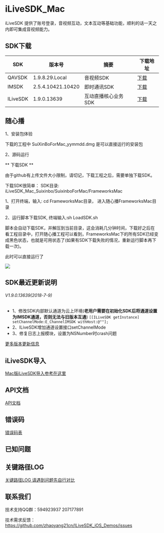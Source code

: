 # iLiveSDK_Mac
iLiveSDK 提供了账号登录，音视频互动，文本互动等基础功能，顺利的话一天之内即可集成音视频能力。

## <a name="#sdk_download">SDK下载</a>

|SDK|版本号|摘要|下载地址|
|--|--|--|--|
|<a name="#avsdk_download">QAVSDK</a>|1.9.8.29.Local|音视频SDK|[下载](http://dldir1.qq.com/hudongzhibo/ILiveSDK/ILiveSDKMac_1.9.0.13639.zip)
|IMSDK|2.5.4.10421.10420|即时通讯SDK|[下载](http://dldir1.qq.com/hudongzhibo/ILiveSDK/IMSDK_2.5.4.10421.10420.zip)
|ILiveSDK|1.9.0.13639|互动直播核心业务SDK|[下载](http://dldir1.qq.com/hudongzhibo/ILiveSDK/ILiveSDKMac_1.9.0.13639.zip)

## 随心播

1、安装包体验

下载的工程中 SuiXinBoForMac_yymmdd.dmg 是可以直接运行的安装包

2、源码运行

** 下载SDK **

由于github有上传文件大小限制，请切记，下载工程之后，需要单独下载SDK。

下载SDK很简单： 
SDK目录: iLiveSDK_Mac_Suixinbo/SuixinboForMac/FrameworksMac

1、打开终端，输入: cd FrameworksMac目录， 进入随心播FrameworksMac目录 

2、运行脚本下载SDK, 终端输入:sh LoadSDK.sh 

脚本会自动下载SDK，并解压到当前目录，这会消耗几分钟时间，下载好之后在看工程目录中，打开随心播工程可以看到，FrameworksMac下的所有SDK已经变成黑色状态，也就是可用状态了(如果有SDK下载失败的情况，重新运行脚本再下载一次)。

此时可以直接运行了

![](http://mc.qcloudimg.com/static/img/20c7e51f679f2ee525cc382f6c294e7f/image.png)

## SDK最近更新说明

###### V1.9.0.13639(2018-7-9)
* 1、修改SDK内部默认通道为云上环境(**老用户需要在初始化SDK后将通道设置为IMSDK通道，否则无法与旧版本互通**)
    `[[ILiveSDK getInstance] setChannelMode:E_ChannelIMSDK withHost:@""];`
* 2、ILiveSDK增加通道设置接口setChannelMode
* 3、修复日志上报模块，设置为NSNumber时crash问题

[更多版本更新信息](https://github.com/zhaoyang21cn/iLiveSDK_Mac_Suixinbo/blob/master/doc/iLiveSDK_ChangeList.md)

## iLiveSDK导入

[Mac版iLiveSDK导入参考在这里](https://github.com/zhaoyang21cn/iLiveSDK_Mac_Suixinbo/blob/master/doc/iLiveSDK_Integrated.md)

## API文档
[API文档](https://zhaoyang21cn.github.io/iLiveSDK_Help/ios_help/)

## 错误码
[错误码表](https://github.com/zhaoyang21cn/ILiveSDK_Android_Demos/blob/master/doc/ILiveSDK/error.md)

## 已知问题

## 关键路径LOG
[关键路径LOG 请遇到问题先自行对比](https://github.com/zhaoyang21cn/suixinbo_doc/blob/master/doc2/log.md)

## 联系我们
技术支持QQ群：594923937 207177891

技术需求反馈：https://github.com/zhaoyang21cn/ILiveSDK_iOS_Demos/issues 
